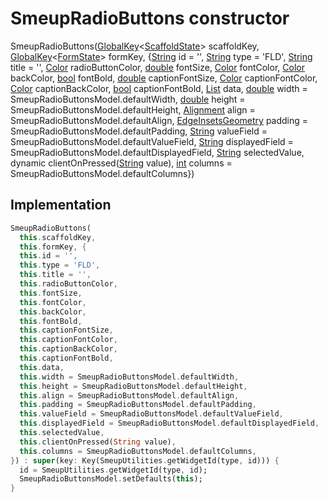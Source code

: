 


# SmeupRadioButtons constructor







SmeupRadioButtons([GlobalKey](https://api.flutter.dev/flutter/widgets/GlobalKey-class.html)&lt;[ScaffoldState](https://api.flutter.dev/flutter/material/ScaffoldState-class.html)> scaffoldKey, [GlobalKey](https://api.flutter.dev/flutter/widgets/GlobalKey-class.html)&lt;[FormState](https://api.flutter.dev/flutter/widgets/FormState-class.html)> formKey, {[String](https://api.flutter.dev/flutter/dart-core/String-class.html) id = '', [String](https://api.flutter.dev/flutter/dart-core/String-class.html) type = 'FLD', [String](https://api.flutter.dev/flutter/dart-core/String-class.html) title = '', [Color](https://api.flutter.dev/flutter/dart-ui/Color-class.html) radioButtonColor, [double](https://api.flutter.dev/flutter/dart-core/double-class.html) fontSize, [Color](https://api.flutter.dev/flutter/dart-ui/Color-class.html) fontColor, [Color](https://api.flutter.dev/flutter/dart-ui/Color-class.html) backColor, [bool](https://api.flutter.dev/flutter/dart-core/bool-class.html) fontBold, [double](https://api.flutter.dev/flutter/dart-core/double-class.html) captionFontSize, [Color](https://api.flutter.dev/flutter/dart-ui/Color-class.html) captionFontColor, [Color](https://api.flutter.dev/flutter/dart-ui/Color-class.html) captionBackColor, [bool](https://api.flutter.dev/flutter/dart-core/bool-class.html) captionFontBold, [List](https://api.flutter.dev/flutter/dart-core/List-class.html) data, [double](https://api.flutter.dev/flutter/dart-core/double-class.html) width = SmeupRadioButtonsModel.defaultWidth, [double](https://api.flutter.dev/flutter/dart-core/double-class.html) height = SmeupRadioButtonsModel.defaultHeight, [Alignment](https://api.flutter.dev/flutter/painting/Alignment-class.html) align = SmeupRadioButtonsModel.defaultAlign, [EdgeInsetsGeometry](https://api.flutter.dev/flutter/painting/EdgeInsetsGeometry-class.html) padding = SmeupRadioButtonsModel.defaultPadding, [String](https://api.flutter.dev/flutter/dart-core/String-class.html) valueField = SmeupRadioButtonsModel.defaultValueField, [String](https://api.flutter.dev/flutter/dart-core/String-class.html) displayedField = SmeupRadioButtonsModel.defaultDisplayedField, [String](https://api.flutter.dev/flutter/dart-core/String-class.html) selectedValue, dynamic clientOnPressed([String](https://api.flutter.dev/flutter/dart-core/String-class.html) value), [int](https://api.flutter.dev/flutter/dart-core/int-class.html) columns = SmeupRadioButtonsModel.defaultColumns})





## Implementation

```dart
SmeupRadioButtons(
  this.scaffoldKey,
  this.formKey, {
  this.id = '',
  this.type = 'FLD',
  this.title = '',
  this.radioButtonColor,
  this.fontSize,
  this.fontColor,
  this.backColor,
  this.fontBold,
  this.captionFontSize,
  this.captionFontColor,
  this.captionBackColor,
  this.captionFontBold,
  this.data,
  this.width = SmeupRadioButtonsModel.defaultWidth,
  this.height = SmeupRadioButtonsModel.defaultHeight,
  this.align = SmeupRadioButtonsModel.defaultAlign,
  this.padding = SmeupRadioButtonsModel.defaultPadding,
  this.valueField = SmeupRadioButtonsModel.defaultValueField,
  this.displayedField = SmeupRadioButtonsModel.defaultDisplayedField,
  this.selectedValue,
  this.clientOnPressed(String value),
  this.columns = SmeupRadioButtonsModel.defaultColumns,
}) : super(key: Key(SmeupUtilities.getWidgetId(type, id))) {
  id = SmeupUtilities.getWidgetId(type, id);
  SmeupRadioButtonsModel.setDefaults(this);
}
```







